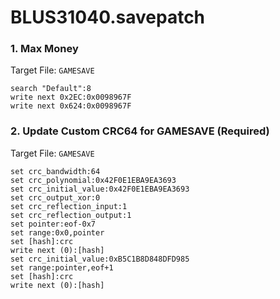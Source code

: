 # BLUS31040.savepatch

### 1. Max Money

Target File: `GAMESAVE`

```
search "Default":8
write next 0x2EC:0x0098967F
write next 0x624:0x0098967F
```

### 2. Update Custom CRC64 for GAMESAVE (Required)

Target File: `GAMESAVE`

```
set crc_bandwidth:64
set crc_polynomial:0x42F0E1EBA9EA3693
set crc_initial_value:0x42F0E1EBA9EA3693
set crc_output_xor:0
set crc_reflection_input:1
set crc_reflection_output:1
set pointer:eof-0x7
set range:0x0,pointer
set [hash]:crc
write next (0):[hash]
set crc_initial_value:0xB5C1B8D848DFD985
set range:pointer,eof+1
set [hash]:crc
write next (0):[hash]
```


